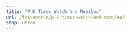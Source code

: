 ```yaml
---
title: "P K Times Watch And Mobiles"
url: /trivandrum/p-k-times-watch-and-mobiles/
shop: Uhren
---
```

